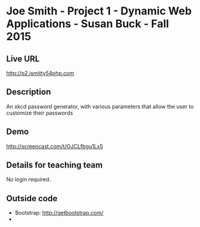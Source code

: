 # Joe Smith - Project 1 - Dynamic Web Applications - Susan Buck - Fall 2015

## Live URL
http://p2.jsmitty54php.com

## Description
An xkcd password generator, with various parameters that allow the user to customize their passwords

## Demo
http://screencast.com/t/OJCLfbgu1Lx5

## Details for teaching team
No login required.

## Outside code
* Bootstrap: http://getbootstrap.com/
*
